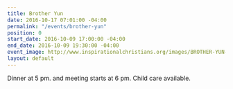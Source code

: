 ```yaml
---
title: Brother Yun
date: 2016-10-17 07:01:00 -04:00
permalink: "/events/brother-yun"
position: 0
start_date: 2016-10-09 17:00:00 -04:00
end_date: 2016-10-09 19:30:00 -04:00
event_image: http://www.inspirationalchristians.org/images/BROTHER-YUN-BIOGRAPHY-2.png
layout: default
---
```


Dinner at 5 pm. and meeting starts at 6 pm. Child care available.